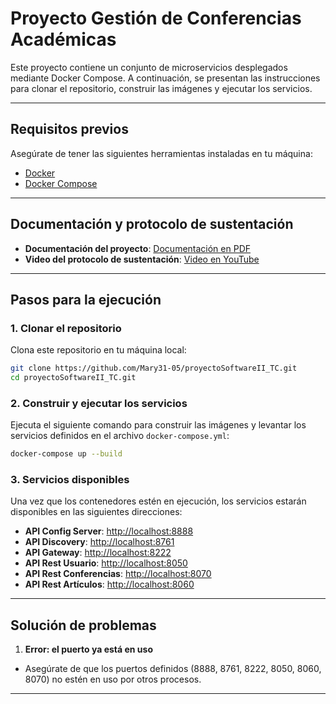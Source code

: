# Proyecto Gestión de Conferencias Académicas

Este proyecto contiene un conjunto de microservicios desplegados mediante Docker Compose. A continuación, se presentan las instrucciones para clonar el repositorio, construir las imágenes y ejecutar los servicios.

---

## Requisitos previos

Asegúrate de tener las siguientes herramientas instaladas en tu máquina:

- [Docker](https://www.docker.com/get-started)
- [Docker Compose](https://docs.docker.com/compose/install/)

---

## Documentación y protocolo de sustentación

- **Documentación del proyecto**: [Documentación en PDF](https://docs.google.com/document/d/10-IaxTAloIKLhTPku-zjhZLPSVDNExfqZgOOzyGPHT8/edit?tab=t.0)
- **Video del protocolo de sustentación**: [Video en YouTube](<URL_VIDEO>)

---

## Pasos para la ejecución

### 1. Clonar el repositorio

Clona este repositorio en tu máquina local:

```bash
git clone https://github.com/Mary31-05/proyectoSoftwareII_TC.git
cd proyectoSoftwareII_TC.git
```

### 2. Construir y ejecutar los servicios

Ejecuta el siguiente comando para construir las imágenes y levantar los servicios definidos en el archivo `docker-compose.yml`:

```bash
docker-compose up --build
```

### 3. Servicios disponibles

Una vez que los contenedores estén en ejecución, los servicios estarán disponibles en las siguientes direcciones:

- **API Config Server**: [http://localhost:8888](http://localhost:8888)
- **API Discovery**: [http://localhost:8761](http://localhost:8761)
- **API Gateway**: [http://localhost:8222](http://localhost:8222)
- **API Rest Usuario**: [http://localhost:8050](http://localhost:8050)
- **API Rest Conferencias**: [http://localhost:8070](http://localhost:8070)
- **API Rest Artículos**: [http://localhost:8060](http://localhost:8060)
---

## Solución de problemas

1. **Error: el puerto ya está en uso**
 - Asegúrate de que los puertos definidos (8888, 8761, 8222, 8050, 8060, 8070) no estén en uso por otros procesos.
---
